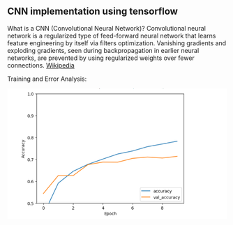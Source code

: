 ## CNN implementation using tensorflow

What is a CNN (Convolutional Neural Network)?
Convolutional neural network is a regularized type of feed-forward neural network that learns feature engineering by itself via filters optimization. Vanishing gradients and exploding gradients, seen during backpropagation in earlier neural networks, are prevented by using regularized weights over fewer connections. [Wikipedia](https://en.wikipedia.org/wiki/Convolutional_neural_network)




Training and Error Analysis:

![](./assets/Screenshot%202024-03-04%20234412.png)
